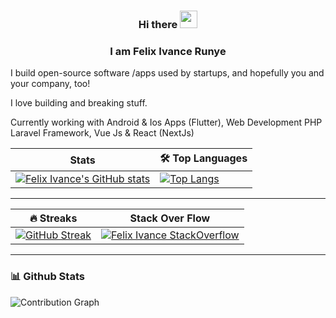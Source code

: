 ### <p align="center"> Hi there <img src="https://camo.githubusercontent.com/e8e7b06ecf583bc040eb60e44eb5b8e0ecc5421320a92929ce21522dbc34c891/68747470733a2f2f6d656469612e67697068792e636f6d2f6d656469612f6876524a434c467a6361737252346961377a2f67697068792e676966" width="28" data-canonical-src="https://media.giphy.com/media/hvRJCLFzcasrR4ia7z/giphy.gif" style="max-width: 100%;"> </p>
### <p align="center"> I am Felix Ivance Runye </p>

I build open-source software /apps used by startups, and hopefully you and your company, too!

I love building and breaking stuff. 

Currently working with Android & Ios Apps (Flutter), Web Development PHP Laravel Framework, Vue Js & React (NextJs) 


|  Stats |  <g-emoji class="g-emoji" alias="hammer_and_wrench" fallback-src="https://github.githubassets.com/images/icons/emoji/unicode/1f6e0.png">🛠️</g-emoji> Top Languages | 
| --------------- | --------------- | 
| [![Felix Ivance's GitHub stats](https://github-readme-stats.vercel.app/api?username=felixivance&theme=dracula)](https://github.com/felixivance/github-readme-stats) | [![Top Langs](https://github-readme-stats.vercel.app/api/top-langs/?username=felixivance&layout=compact)](https://github.com/felixivance/github-readme-stats) |
<hr>

| <g-emoji class="g-emoji" alias="fire" fallback-src="https://github.githubassets.com/images/icons/emoji/unicode/1f525.png">🔥</g-emoji> Streaks | Stack Over Flow |
| --------------- | --------------- | 
| [![GitHub Streak](https://github-readme-streak-stats.herokuapp.com/?user=felixivance)](https://git.io/streak-stats) | [![Felix Ivance StackOverflow](https://github-readme-stackoverflow.vercel.app/?userID=3240557&theme=dark)](https://stackoverflow.com/users/3240557/felix-runye) |

<hr/>

### <g-emoji class="g-emoji" alias="bar_chart" fallback-src="https://github.githubassets.com/images/icons/emoji/unicode/1f4ca.png">📊</g-emoji> Github Stats 
![Contribution Graph](https://denvercoder1-activity-graph.herokuapp.com/graph/?username=felixivance&bg_color=1F222E&color=F8D866&line=F85D7F&point=FFFFFF&hide_border=true)



 

<!--
**felixivance/felixivance** is a ✨ _special_ ✨ repository because its `README.md` (this file) appears on your GitHub profile.
